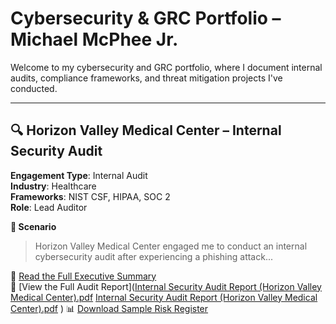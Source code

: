 # Cybersecurity & GRC Portfolio – Michael McPhee Jr.

Welcome to my cybersecurity and GRC portfolio, where I document internal audits, compliance frameworks, and threat mitigation projects I've conducted.

---

## 🔍 Horizon Valley Medical Center – Internal Security Audit

**Engagement Type**: Internal Audit  
**Industry**: Healthcare  
**Frameworks**: NIST CSF, HIPAA, SOC 2  
**Role**: Lead Auditor

**📖 Scenario**  
> Horizon Valley Medical Center engaged me to conduct an internal cybersecurity audit after experiencing a phishing attack...

📄 [Read the Full Executive Summary](executive-summary.pdf)  
📘 [View the Full Audit Report]([Internal Security Audit Report (Horizon Valley Medical Center).pdf](https://github.com/user-attachments/files/20912681/Internal.Security.Audit.Report.Horizon.Valley.Medical.Center.pdf)
[Internal Security Audit Report (Horizon Valley Medical Center).pdf](https://github.com/user-attachments/files/20912681/Internal.Security.Audit.Report.Horizon.Valley.Medical.Center.pdf)
)
📊 [Download Sample Risk Register](risk-register.xlsx)
